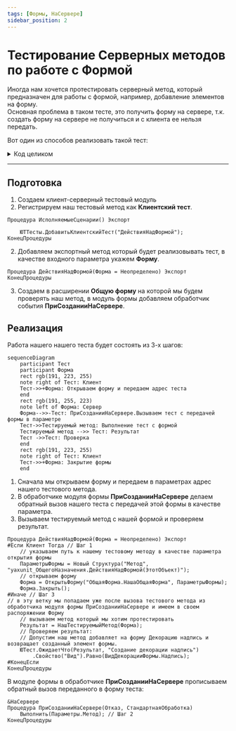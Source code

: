 ```yaml
---
tags: [Формы, НаСервере]
sidebar_position: 2
---
```


# Тестирование Серверных методов по работе с Формой

Иногда нам хочется протестировать серверный метод, который предназначен для работы с формой, например, добавление элементов на форму.  
Основная проблема в таком тесте, это получить форму на сервере, т.к. создать форму на сервере не получиться и с клиента ее нельзя передать.

Вот один из способов реализовать такой тест:
<details>
<summary>Код целиком</summary>

Тест:
```bsl
Процедура ДействияНадФормой(Форма = Неопределено) Экспорт
#Если Клиент Тогда
    ПараметрыФормы = Новый Структура("Метод", "yaxunit_ОбщегоНазначения.ДействияНадФормой(ЭтотОбъект)");
    Форма = ОткрытьФорму("ОбщаяФорма.НашаОбщаяФорма", ПараметрыФормы);
    Форма.Закрыть();
#Иначе
    Результат = НашТестируемыйМетод(Форма);
    ЮТест.ОжидаетЧто(Результат, "Создание декорации надпись")
        .Свойство("Вид").Равно(ВидДекорацииФормы.Надпись);
#КонецЕсли
КонецПроцедуры
```

Форма:
```bsl
&НаСервере
Процедура ПриСозданииНаСервере(Отказ, СтандартнаяОбработка)
    Выполнить(Параметры.Метод);
КонецПроцедуры
```
</details>

----

## Подготовка
1. Создаем клиент-серверный тестовый модуль
2. Регистрируем наш тестовый метод как **Клиентский тест**.

```bsl
Процедура ИсполняемыеСценарии() Экспорт
    
    ЮТТесты.ДобавитьКлиентскийТест("ДействияНадФормой");
КонецПроцедуры
```

2. Добавляем экспортный метод который будет реализовывать тест, в качестве входного параметра укажем **Форму**.

```bsl
Процедура ДействияНадФормой(Форма = Неопределено) Экспорт
КонецПроцедуры
```

3. Создаем в расширении **Общую форму** на которой мы будем проверять наш метод, в модуль формы добавляем обработчик события **ПриСозданииНаСервере**.

## Реализация

Работа нашего нашего теста будет состоять из 3-х шагов:
```mermaid
sequenceDiagram
    participant Тест
    participant Форма
    rect rgb(191, 223, 255)
    note right of Тест: Клиент
    Тест->>+Форма: Открываем форму и передаем адрес теста
    end
    rect rgb(191, 255, 223)
    note left of Форма: Сервер
    Форма-->>-Тест: ПриСозданииНаСервере.Вызываем тест с передачей формы в параметре
    Тест->>Тестируемый метод: Выполнение тест с формой
    Тестируемый метод -->> Тест: Результат
    Тест ->>Тест: Проверка
    end
    rect rgb(191, 223, 255)
    note right of Тест: Клиент
    Тест->>+Форма: Закрытие формы
    end
```

1. Сначала мы открываем форму и передаем в параметрах адрес нашего тестового метода.
2. В обработчике модуля формы **ПриСозданииНаСервере**  делаем обратный вызов нашего теста с передачей этой формы в качестве параметра.
3. Вызываем тестируемый метод с нашей формой и проверяем результат.

```bsl
Процедура ДействияНадФормой(Форма = Неопределено) Экспорт
#Если Клиент Тогда // Шаг 1
    // указываем путь к нашему тестовому методу в качестве параметра открытия формы
    ПараметрыФормы = Новый Структура("Метод", "yaxunit_ОбщегоНазначения.ДействияНадФормой(ЭтотОбъект)");
    // открываем форму
    Форма = ОткрытьФорму("ОбщаяФорма.НашаОбщаяФорма", ПараметрыФормы);
    Форма.Закрыть();
#Иначе // Шаг 3
// в эту ветку мы попадаем уже после вызова тестового метода из обработчика модуля формы ПриСозданииНаСервере и имеем в своем распоряжении Форму
    // вызываем метод который мы хотим протестировать
    Результат = НашТестируемыйМетод(Форма);
    // Проверяем результат:
    // Допустим наш метод добавляет на форму Декорацию надпись и возвращает созданный элемент формы.
    ЮТест.ОжидаетЧто(Результат, "Создание декорации надпись")
        .Свойство("Вид").Равно(ВидДекорацииФормы.Надпись);
#КонецЕсли
КонецПроцедуры
```

В модуле формы в обработчике **ПриСозданииНаСервере** прописываем обратный вызов переданного в форму теста:
```bsl
&НаСервере
Процедура ПриСозданииНаСервере(Отказ, СтандартнаяОбработка)
    Выполнить(Параметры.Метод); // Шаг 2
КонецПроцедуры
```